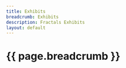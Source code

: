 ```yaml
---
title: Exhibits
breadcrumb: Exhibits
description: Fractals Exhibits
layout: default
---
```

# {{ page.breadcrumb }}

